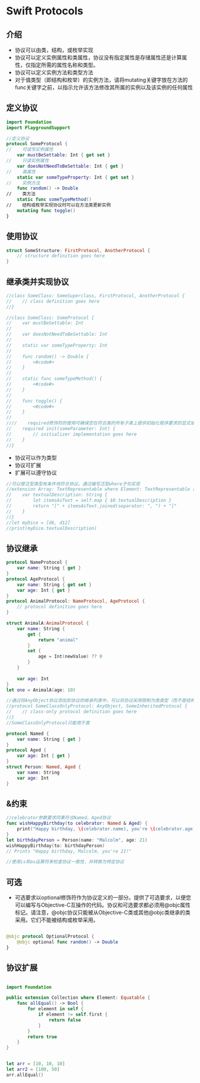 <!--
 * @Author: tangdaoyong
 * @Date: 2021-02-03 17:47:16
 * @LastEditors: tangdaoyong
 * @LastEditTime: 2021-02-03 17:50:18
 * @Description: Swift Protocols
-->
 
# Swift Protocols
 
## 介绍
 
 * 协议可以由类，结构，或枚举实现
 * 协议可以定义实例属性和类属性，协议没有指定属性是存储属性还是计算属性，仅指定所需的属性名称和类型。
 * 协议可以定义实例方法和类型方法
 * 对于值类型（即结构和枚举）的实例方法，请将mutating关键字放在方法的func关键字之前，以指示允许该方法修改其所属的实例以及该实例的任何属性

## 定义协议
 
```swift
import Foundation
import PlaygroundSupport

//定义协议
protocol SomeProtocol {
//    可读写实例属性
    var mustBeSettable: Int { get set }
//    只读实例属性
    var doesNotNeedToBeSettable: Int { get }
//    类属性
    static var someTypeProperty: Int { get set }
//    实例方法
    func random() -> Double
//    类方法
    static func someTypeMethod()
//    结构或枚举实现协议时可以在方法类更新实例
    mutating func toggle()
}

```
 
## 使用协议
 
```swift
struct SomeStructure: FirstProtocol, AnotherProtocol {
    // structure definition goes here
}
```
 
## 继承类并实现协议
 
```swift
//class SomeClass: SomeSuperclass, FirstProtocol, AnotherProtocol {
//    // class definition goes here
//}

//class SomeClass: SomeProtocol {
//    var mustBeSettable: Int
//
//    var doesNotNeedToBeSettable: Int
//
//    static var someTypeProperty: Int
//
//    func random() -> Double {
//        <#code#>
//    }
//
//    static func someTypeMethod() {
//        <#code#>
//    }
//
//    func toggle() {
//        <#code#>
//    }
//
////    required修饰符的使用可确保您在符合类的所有子类上提供初始化程序要求的显式或继承实现，以使它们也符合协议。
//    required init(someParameter: Int) {
//        // initializer implementation goes here
//    }
//}
```

 * 协议可以作为类型
 * 协议可扩展
 * 扩展可以遵守协议
```swift
//可以使泛型类型有条件地符合协议。通过编写泛型where子句实现
//extension Array: TextRepresentable where Element: TextRepresentable {
//    var textualDescription: String {
//        let itemsAsText = self.map { $0.textualDescription }
//        return "[" + itemsAsText.joined(separator: ", ") + "]"
//    }
//}
//let myDice = [d6, d12]
//print(myDice.textualDescription)

```
 
## 协议继承
 
```swift
protocol NameProtocol {
    var name: String { get }
}
protocol AgeProtocol {
    var name: String { get set }
    var age: Int { get }
}
protocol AnimalProtocol: NameProtocol, AgeProtocol {
    // protocol definition goes here
}

struct AnimalA:AnimalProtocol {
    var name: String {
        get {
            return "animal"
        }
        set {
            age = Int(newValue) ?? 0
        }
    }
    
    var age: Int
}
let one = AnimalA(age: 10)

//通过将AnyObject协议添加到协议的继承列表中，可以将协议采用限制为类类型（而不是结构或枚举）。
//protocol SomeClassOnlyProtocol: AnyObject, SomeInheritedProtocol {
//    // class-only protocol definition goes here
//}
//SomeClassOnlyProtocol只能用于类

protocol Named {
    var name: String { get }
}
protocol Aged {
    var age: Int { get }
}
struct Person: Named, Aged {
    var name: String
    var age: Int
}
```
 
## &约束
 
```swift
//celebrator参数要求同事符合Named、Aged协议
func wishHappyBirthday(to celebrator: Named & Aged) {
    print("Happy birthday, \(celebrator.name), you're \(celebrator.age)!")
}
let birthdayPerson = Person(name: "Malcolm", age: 21)
wishHappyBirthday(to: birthdayPerson)
// Prints "Happy birthday, Malcolm, you're 21!"

//使用is和as运算符来检查协议一致性，并转换为特定协议

```
 
## 可选
 
 * 可选要求以optional修饰符作为协议定义的一部分。提供了可选要求，以便您可以编写与Objective-C互操作的代码。协议和可选要求都必须用@objc属性标记。请注意，@objc协议只能被从Objective-C类或其他@objc类继承的类采用。它们不能被结构或枚举采用。
 
```swift

@objc protocol OptionalProtocol {
    @objc optional func random() -> Double
}
```
 
## 协议扩展
 
```swift

import Foundation

public extension Collection where Element: Equatable {
    func allEqual() -> Bool {
        for element in self {
            if element != self.first {
                return false
            }
        }
        return true
    }
}


let arr = [10, 10, 10]
let arr2 = [100, 50]
arr.allEqual()
```